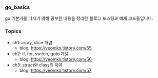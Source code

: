 ### go_basics
go 기본기를 다지기 위해 공부한 내용을 정리한 블로그 포스팅과 예제 코드들입니다.

### Topics
- ch1: array, slice 개념
    - blog: https://yeomko.tistory.com/55
- ch2: if, for, switch, goto 개념
    - blog: https://yeomko.tistory.com/56
- ch3: struct와 class의 차이
    - blog: https://yeomko.tistory.com/57
